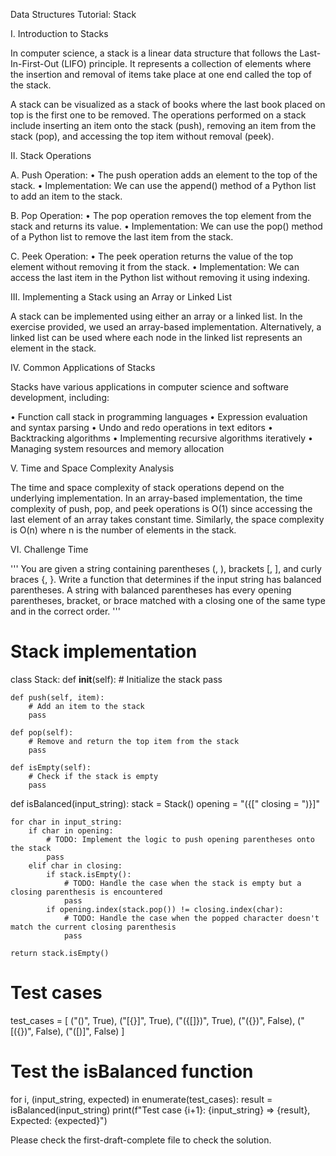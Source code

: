Data Structures Tutorial: Stack

I. Introduction to Stacks

In computer science, a stack is a linear data structure that follows the Last-In-First-Out (LIFO) principle. It represents a collection of elements where the insertion and removal of items take place at one end called the top of the stack.

A stack can be visualized as a stack of books where the last book placed on top is the first one to be removed. The operations performed on a stack include inserting an item onto the stack (push), removing an item from the stack (pop), and accessing the top item without removal (peek).

II. Stack Operations

A. Push Operation:
• The push operation adds an element to the top of the stack.
• Implementation: We can use the append() method of a Python list to add an item to the stack.

B. Pop Operation:
• The pop operation removes the top element from the stack and returns its value.
• Implementation: We can use the pop() method of a Python list to remove the last item from the stack.

C. Peek Operation:
• The peek operation returns the value of the top element without removing it from the stack.
• Implementation: We can access the last item in the Python list without removing it using indexing.

III. Implementing a Stack using an Array or Linked List

A stack can be implemented using either an array or a linked list. In the exercise provided, we used an array-based implementation. Alternatively, a linked list can be used where each node in the linked list represents an element in the stack.

IV. Common Applications of Stacks

Stacks have various applications in computer science and software development, including:

• Function call stack in programming languages
• Expression evaluation and syntax parsing
• Undo and redo operations in text editors
• Backtracking algorithms
• Implementing recursive algorithms iteratively
• Managing system resources and memory allocation

V. Time and Space Complexity Analysis

The time and space complexity of stack operations depend on the underlying implementation. In an array-based implementation, the time complexity of push, pop, and peek operations is O(1) since accessing the last element of an array takes constant time. Similarly, the space complexity is O(n) where n is the number of elements in the stack.

VI. Challenge Time

'''
You are given a string containing parentheses (, ), brackets [, ], and curly braces {, }.
Write a function that determines if the input string has balanced parentheses.
A string with balanced parentheses has every opening parentheses, bracket,
or brace matched with a closing one of the same type and in the correct order.
'''

# Stack implementation

class Stack:
def **init**(self): # Initialize the stack
pass

    def push(self, item):
        # Add an item to the stack
        pass

    def pop(self):
        # Remove and return the top item from the stack
        pass

    def isEmpty(self):
        # Check if the stack is empty
        pass

def isBalanced(input_string):
stack = Stack()
opening = "({["
closing = ")}]"

    for char in input_string:
        if char in opening:
            # TODO: Implement the logic to push opening parentheses onto the stack
            pass
        elif char in closing:
            if stack.isEmpty():
                # TODO: Handle the case when the stack is empty but a closing parenthesis is encountered
                pass
            if opening.index(stack.pop()) != closing.index(char):
                # TODO: Handle the case when the popped character doesn't match the current closing parenthesis
                pass

    return stack.isEmpty()

# Test cases

test_cases = [
("()", True),
("[{}]", True),
("({[]})", True),
("({})", False),
("[({})", False),
("([)]", False)
]

# Test the isBalanced function

for i, (input_string, expected) in enumerate(test_cases):
result = isBalanced(input_string)
print(f"Test case {i+1}: {input_string} => {result}, Expected: {expected}")

Please check the first-draft-complete file to check the solution.
